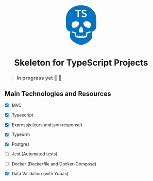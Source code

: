 
<p align="center">

<img src=".github/logo.svg" width="100" />

</P>

<h1 align="center">Skeleton for TypeScript Projects</h1>



> ### In progress yet :construction: :construction_worker:

## Main Technologies and Resources
- [X] MVC
- [X] Typescript
- [X] Expressjs (cors and json response)
- [X] Typeorm
- [X] Postgres
- [ ] Jest (Automated tests)
- [ ] Docker (Dockerfile and Docker-Compose)
- [X] Data Validation (with YupJs)

